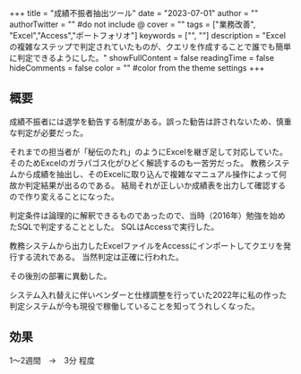 +++
title = "成績不振者抽出ツール"
date = "2023-07-01"
author = ""
authorTwitter = "" #do not include @
cover = ""
tags = ["業務改善", "Excel","Access","ポートフォリオ"]
keywords = ["", ""]
description = "Excelの複雑なステップで判定されていたものが、クエリを作成することで誰でも簡単に判定できるようにした。"
showFullContent = false
readingTime = false
hideComments = false
color = "" #color from the theme settings
+++
## 概要

成績不振者には退学を勧告する制度がある。誤った勧告は許されないため、慎重な判定が必要だった。

それまでの担当者が「秘伝のたれ」のようにExcelを継ぎ足して対応していた。そのためExcelのガラパゴス化がひどく解読するのも一苦労だった。
教務システムから成績を抽出し、そのExcelに取り込んで複雑なマニュアル操作によって何故か判定結果が出るのである。
結局それが正しいか成績表を出力して確認するので作り変えることになった。

判定条件は論理的に解釈できるものであったので、当時（2016年）勉強を始めたSQLで判定することとした。
SQLはAccessで実行した。

教務システムから出力したExcelファイルをAccessにインポートしてクエリを発行する流れである。
当然判定は正確に行われた。

その後別の部署に異動した。

システム入れ替えに伴いベンダーと仕様調整を行っていた2022年に私の作った判定システムが今も現役で稼働していることを知ってうれしくなった。

## 効果

1～2週間　→　3分 程度
